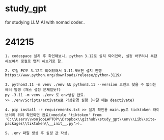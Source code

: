 # study_gpt
for studying LLM AI with nomad coder..


# 241215
    1. codespace 설치 후 확인해보니, python 3.12로 설치 되어있어, 설정 바꾸려니 복잡해보여서 로컬로 먼저 해보기로 함.

    2. 로컬 PC도 3.12로 되어있어서 3.11.9버젼 설치 진행
    https://www.python.org/downloads/release/python-3119/

    3. python3.11 -m venv ./env && python3.11 --version 코멘드 찾을 수 없다는 에러 발생 (패스 설정 문제일듯?)
    py -3.11 -m venv ./env 로 env생성 완료.
    >> ./env/Scripts/activate로 가상환경 실행 (나갈 때는 deactivate)

    4. pip install -r requirements.txt >> 설치 확인용 main.py로 ticktoken 라이브러리 위치 확인되면 완료(<module 'tiktoken' from 'C:\\Users\\wonjooLAPTOP\\Dropbox\\github\\study_gpt\\env\\Lib\\site-packages\\tiktoken\\__init__.py'>).

    5. .env 파일 생성 후 설정 값 작성.